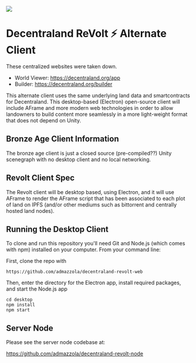 ![](https://decentraland.org/favicon.ico)

# Decentraland ReVolt ⚡ Alternate Client

These centralized websites were taken down.
- World Viewer: https://decentraland.org/app
- Builder: https://decentraland.org/builder


This alternate client uses the same underlying land data and smartcontracts for Decentraland. This desktop-based (Electron) open-source client will include AFrame and more modern web technologies in order to allow landowners to build content more seamlessly in a more light-weight format that does not depend on Unity.


## Bronze Age Client Information 

The bronze age client is just a closed source (pre-compiled??) Unity scenegraph with no desktop client and no local networking.

## Revolt Client Spec 

The Revolt client will be desktop based, using Electron, and it will use AFrame to render the AFrame script that has been associated to each plot of land on IPFS (and/or other mediums such as bittorrent and centrally hosted land nodes).  

## Running the Desktop Client   

To clone and run this repository you'll need Git and Node.js (which comes with npm) installed on your computer. From your command line:

   First, clone the repo with 
 
   ```
   https://github.com/admazzola/decentraland-revolt-web
   ```
   
   Then, enter the directory for the Electron app, install required packages, and start the Node.js app
   
   ```
   cd desktop
   npm install
   npm start
   ```
    
## Server Node 

Please see the server node codebase at:

https://github.com/admazzola/decentraland-revolt-node

